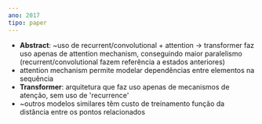 ```yaml
---
ano: 2017
tipo: paper
---
```

* **Abstract**: ~uso de recurrent/convolutional + attention -> transformer faz uso apenas de attention mechanism, conseguindo maior paralelismo (recurrent/convolutional fazem referência a estados anteriores)
* attention mechanism permite modelar dependências entre elementos na sequência
* **Transformer**: arquitetura que faz uso apenas de mecanismos de atenção, sem uso de 'recurrence'
* ~outros modelos similares têm custo de treinamento função da distância entre os pontos relacionados